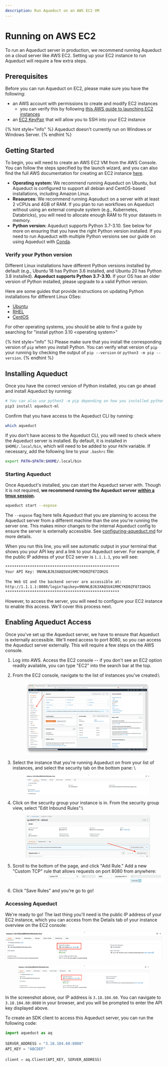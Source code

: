 ```yaml
---
description: Run Aqueduct on an AWS EC2 VM
---
```


# Running on AWS EC2

To run an Aqueduct server in production, we recommend running Aqueduct on a cloud server like AWS EC2. Setting up your EC2 instance to run Aqueduct will require a few extra steps.

## Prerequisites

Before you can run Aqueduct on EC2, please make sure you have the following:

* an AWS account with permissions to create and modify EC2 instances
  * you can verify this by following [this AWS guide to launching EC2 instances](https://docs.aws.amazon.com/AWSEC2/latest/UserGuide/ec2-launch-instance-wizard.html)
* an [EC2 KeyPair](https://docs.aws.amazon.com/AWSEC2/latest/UserGuide/ec2-key-pairs.html) that will allow you to SSH into your EC2 instance

{% hint style="info" %}
Aqueduct doesn't currently run on Windows or Windows Server.
{% endhint %}

## Getting Started

To begin, you will need to create an AWS EC2 VM from the AWS Console. You can follow the steps specified by the launch wizard, and you can also find the full AWS documentation for creating an EC2 instance [here](https://docs.aws.amazon.com/AWSEC2/latest/UserGuide/ec2-launch-instance-wizard.html).

* **Operating system:** We recommend running Aqueduct on Ubuntu, but Aqueduct is configured to support all debian and CentOS-based installations, including Amazon Linux.
* **Resources**: We recommend running Aqeuduct on a server with at least 2 vCPUs and 4GB of RAM. If you plan to run workflows on Aqueduct without using an external compute system (e.g., Kubernetes, Databricks), you will need to allocate enough RAM to fit your datasets in memory.
* **Python version:** Aqueduct supports Python 3.7-3.10. See below for more on ensuring that you have the right Python version installed. If you need to run Aqueduct with multiple Python versions see our guide on using Aqueduct with [Conda](../../resources/compute-systems/conda.md).

### Verify your Python version

Different Linux installations have different Python versions installed by default (e.g., Ubuntu 18 has Python 3.6 installed, and Ubuntu 20 has Python 3.8 installed). **Aqueduct supports Python 3.7-3.10.** If your OS has an older version of Python installed, please upgrade to a valid Python version.

Here are some guides that provide instructions on updating Python installations for different Linux OSes:

* [Ubuntu](https://computingforgeeks.com/how-to-install-python-on-ubuntu-linux-system/)
* [RHEL](https://access.redhat.com/documentation/en-us/red\_hat\_enterprise\_linux/8/html/configuring\_basic\_system\_settings/assembly\_installing-and-using-python\_configuring-basic-system-settings)
* [CentOS](https://techviewleo.com/how-to-install-python-on-centos-linux/)

For other operating systems, you should be able to find a guide by searching for "install python 3.10 \<operating system>"

{% hint style="info" %}
Please make sure that you install the corresponding version of `pip` when you install Python. You can verify what version of `pip` your running by checking the output of `pip --version` or `python3 -m pip --version`.
{% endhint %}

## Installing Aqueduct

Once you have the correct version of Python installed, you can go ahead and install Aqueduct by running:

```bash
# You can also use python3 -m pip depending on how you installed python & pip.
pip3 install aqueduct-ml
```

Confirm that you have access to the Aqueduct CLI by running:

```bash
which aqueduct
```

If you don't have access to the Aqueduct CLI, you will need to check where the Aqueduct server is installed. By default, it is installed in `$HOME/.local/bin`, which will need to be added to your `PATH` variable. If necessary, add the following line to your `.bashrc` file:

```bash
export PATH=$PATH:$HOME/.local/bin
```

### Starting Aqueduct

Once Aqueduct's installed, you can start the Aqueduct server with. Though it is not required, **we recommend running the Aqueduct server** [**within a tmux session**](https://github.com/tmux/tmux/wiki)**.**

```bash
aqueduct start --expose
```

The `--expose` flag here tells Aqueduct that you are planning to access the Aqueduct server from a different machine than the one you're running the server one. This makes minor changes to the internal Aqueduct config to ensure the server is externally accessible. See [configuring-aqueduct.md](../configuring-aqueduct.md "mention") for more details.

When you run this line, you will see automatic output in your terminal that shows you your API key and a link to your Aqueduct server. For example, if the public IP address of your EC2 server is `1.1.1.1`, you will see:

```
***************************************************
Your API Key: 9NVWLBJ63XAQSU41RMCYKD0ZF87IOH2G

The Web UI and the backend server are accessible at: http://1.1.1.1:8080/login?apikey=9NVWLBJ63XAQSU41RMCYKD0ZF87IOH2G
***************************************************
```

However, to access the server, you will need to configure your EC2 instance to enable this access. We'll cover this process next.

## Enabling Aqueduct Access

Once you've set up the Aqueduct server, we have to ensure that Aqueduct is externally accessible. We'll need access to port 8080, so you can access the Aqueduct server externally. This will require a few steps on the AWS console.

1. Log into AWS. Access the EC2 console -- if you don't see an EC2 option readily available, you can type "EC2" into the search bar at the top.
2.  From the EC2 console, navigate to the list of instances you've created:\\

    <figure><img src="../../.gitbook/assets/image (13) (1) (1) (1) (1) (1) (1) (1) (1) (3) (1) (2) (1).png" alt=""><figcaption></figcaption></figure>
3.  Select the instance that you're running Aqueduct on from your list of instances, and select the security tab on the bottom pane: \\

    <figure><img src="../../.gitbook/assets/image (9).png" alt=""><figcaption></figcaption></figure>
4.  Click on the security group your instance is in. From the security group view, select "Edit Inbound Rules":\\

    <figure><img src="../../.gitbook/assets/image (10) (1).png" alt=""><figcaption></figcaption></figure>
5. Scroll to the bottom of the page, and click "Add Rule." Add a new "Custom TCP" rule that allows requests on port 8080 from anywhere:\
   ![](<../../.gitbook/assets/image (11).png>)
6. Click "Save Rules" and you're go to go!

### Accessing Aqueduct

We're ready to go! The last thing you'll need is the public IP address of your EC2 instance, which you can access from the Details tab of your instance overview on the EC2 console:

![](<../../.gitbook/assets/image (14).png>)

<figure><img src="../../.gitbook/assets/image (14).png" alt=""><figcaption></figcaption></figure>

In the screenshot above, our IP address is `3.18.104.60`. You can navigate to `3.18.104.60:8080` in your browser, and you will be prompted to enter the API key displayed above.

To create an SDK client to access this Aqueduct server, you can run the following code:

```python
import aqueduct as aq

SERVER_ADDRESS = "3.18.104.60:8080"
API_KEY = "ABCDEF"

client = aq.Client(API_KEY, SERVER_ADDRESS)
```
